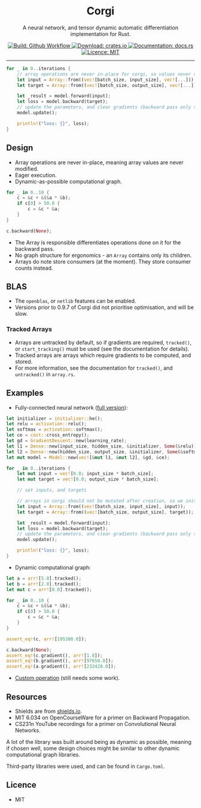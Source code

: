 <h1 align="center">Corgi</h1>
<p align="center">A neural network, and tensor dynamic automatic differentiation implementation for Rust.</p>
<p align="center">
    <a href="https://github.com/patricksongzy/corgi/">
        <img alt="Build: Github Workflow" src="https://img.shields.io/github/workflow/status/patricksongzy/corgi/Rust"></img>
    </a>
    <a href="https://crates.io/crates/corgi">
        <img alt="Download: crates.io" src="https://img.shields.io/crates/v/corgi"></img>
    </a>
    <a href="https://docs.rs/corgi">
        <img alt="Documentation: docs.rs" src="https://docs.rs/corgi/badge.svg"></img>
    </a>
    <a href="https://github.com/patricksongzy/corgi/blob/main/LICENSE">
        <img alt="Licence: MIT" src="https://img.shields.io/badge/license-MIT-blue.svg"></img>
    </a>
</p>
<hr>

```rust
for _ in 0..iterations {
    // array operations are never in-place for corgi, so values never change
    let input = Array::from((vec![batch_size, input_size], vec![...]));
    let target = Array::from((vec![batch_size, output_size], vec![...]));

    let _result = model.forward(input);
    let loss = model.backward(target);
    // update the parameters, and clear gradients (backward pass only sets gradients)
    model.update();

    println!("loss: {}", loss);
}
```

## Design
* Array operations are never in-place, meaning array values are never modified.
* Eager execution.
* Dynamic-as-possible computational graph.
```rust
for _ in 0..10 {
    c = &c + &(&a * &b);
    if c[0] > 50.0 {
        c = &c * &a;
    }
}

c.backward(None);
```
* The Array is responsible differentiates operations done on it for the backward pass.
* No graph structure for ergonomics - an `Array` contains only its children.
* Arrays do note store consumers (at the moment). They store consumer counts instead.

## BLAS
* The `openblas`, or `netlib` features can be enabled.
* Versions prior to 0.9.7 of Corgi did not prioritise optimisation, and will be slow.

### Tracked Arrays
* Arrays are untracked by default, so if gradients are required, `tracked()`, or `start_tracking()` must be used (see the documentation for details).
* Tracked arrays are arrays which require gradients to be computed, and stored.
* For more information, see the documentation for `tracked()`, and `untracked()` in `array.rs`.

## Examples
* Fully-connected neural network ([full version](https://github.com/patricksongzy/corgi/blob/main/src/model.rs#L221)):
```rust
let initializer = initializer::he();
let relu = activation::relu();
let softmax = activation::softmax();
let ce = cost::cross_entropy();
let gd = GradientDescent::new(learning_rate);
let l1 = Dense::new(input_size, hidden_size, &initializer, Some(&relu));
let l2 = Dense::new(hidden_size, output_size, &initializer, Some(&softmax));
let mut model = Model::new(vec![&mut l1, &mut l2], &gd, &ce);

for _ in 0..iterations {
    let mut input = vec![0.0; input_size * batch_size];
    let mut target = vec![0.0; output_size * batch_size];

    // set inputs, and targets

    // arrays in corgi should not be mutated after creation, so we initialise the values first
    let input = Array::from((vec![batch_size, input_size], input));
    let target = Array::from((vec![batch_size, output_size], target));

    let _result = model.forward(input);
    let loss = model.backward(target);
    // update the parameters, and clear gradients (backward pass only sets gradients)
    model.update();

    println!("loss: {}", loss);
}
```
* Dynamic computational graph:
```rust
let a = arr![5.0].tracked();
let b = arr![2.0].tracked();
let mut c = arr![0.0].tracked();

for _ in 0..10 {
    c = &c + &(&a * &b);
    if c[0] > 50.0 {
        c = &c * &a;
    }
}

assert_eq!(c, arr![195300.0]);

c.backward(None);
assert_eq!(c.gradient(), arr![1.0]);
assert_eq!(b.gradient(), arr![97650.0]);
assert_eq!(a.gradient(), arr![232420.0]);
```
* [Custom operation](https://github.com/patricksongzy/corgi/blob/main/src/lib.rs#L34) (still needs some work).

## Resources
* Shields are from [shields.io](https://shields.io).
* MIT 6.034 on OpenCourseWare for a primer on Backward Propagation.
* CS231n YouTube recordings for a primer on Convolutional Neural Networks.

A lot of the library was built around being as dynamic as possible, meaning if chosen well, some design choices might be similar to other dynamic computational graph libraries.

Third-party libraries were used, and can be found in `Cargo.toml`.

## Licence
* MIT

